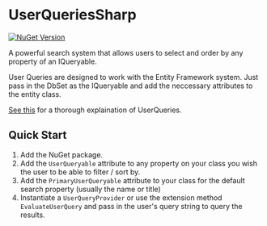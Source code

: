 # UserQueriesSharp

[![NuGet Version](https://img.shields.io/nuget/v/UserQueriesSharp)](https://www.nuget.org/packages/UserQueriesSharp/)

A powerful search system that allows users to select and order by any property of an IQueryable.

User Queries are designed to work with the Entity Framework system. Just pass in the DbSet as the IQueryable and add the neccessary attributes to the entity class.

[See this](https://github.com/AidenBradley24/UserQueriesSharp/blob/master/UserQueries/UserQueries.md) for a thorough explaination of UserQueries.

## Quick Start

1. Add the NuGet package.
2. Add the `UserQueryable` attribute to any property on your class you wish the user to be able to filter / sort by.
3. Add the `PrimaryUserQueryable` attribute to your class for the default search property (usually the name or title)
4. Instantiate a `UserQueryProvider` or use the extension method `EvaluateUserQuery` and pass in the user's query string to query the results.